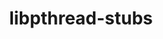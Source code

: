 ---
title: "libpthread-stubs"
layout: cache
categories: [package, v0.18]
meta: {"versions": ["0.4"], "compilers": ["gcc@7.5.0"]}
spec_files: 
 - spec-0.json
spec_names:
 - 'libpthread-stubs@0.4%gcc@7.5.0 arch=linux-ubuntu18.04-x86_64'
---